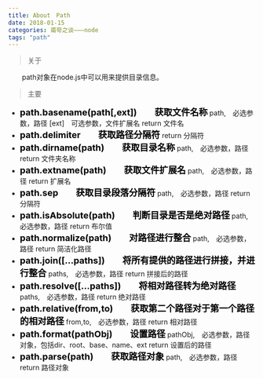```yaml
---
title: About　Path
date: 2018-01-15
categories: 甫夸之谈———node
tags: "path"
---
```


> 关于

　　path对象在node.js中可以用来提供目录信息。
> 主要

+	<b style="color:black;font-size:18px;">path.basename(path[,ext])　　获取文件名称</b>
	path,　必选参数，路径 
	[ext]　可选参数，文件扩展名
    return  文件名
    <!-- more -->
+	<b style="color:black;font-size:18px;">path.delimiter　　获取路径分隔符</b>
    return  分隔符
+	<b style="color:black;font-size:18px;">path.dirname(path)　　获取目录名称</b>
	path,　必选参数，路径 
	return  文件夹名称
+	<b style="color:black;font-size:18px;">path.extname(path)　　获取文件扩展名</b>
	path,　必选参数，路径 
	return  扩展名
+	<b style="color:black;font-size:18px;">path.sep　　获取目录段落分隔符</b>
	path,　必选参数，路径 
	return  分隔符
+	<b style="color:black;font-size:18px;">path.isAbsolute(path)　　判断目录是否是绝对路径</b>
	path,　必选参数，路径 
	return  布尔值
+	<b style="color:black;font-size:18px;">path.normalize(path)　　对路径进行整合</b>
	path,　必选参数，路径 
	return  简洁化路径
+	<b style="color:black;font-size:18px;">path.join([...paths])　　将所有提供的路径进行拼接，并进行整合</b>
	paths,　必选参数，路径 
	return  拼接后的路径
+	<b style="color:black;font-size:18px;">path.resolve([...paths])　　将相对路径转为绝对路径</b>
	paths,　必选参数，路径 
	return  绝对路径
+	<b style="color:black;font-size:18px;">path.relative(from,to)　　获取第二个路径对于第一个路径的相对路径</b>
	from,to,　必选参数，路径 
	return  相对路径
+	<b style="color:black;font-size:18px;">path.format(pathObj)　　设置路径</b>
	pathObj,　必选参数，路径对象，包括dir、root、base、name、ext 
	return  设置后的路径
+	<b style="color:black;font-size:18px;">path.parse(path)　　获取路径对象</b>
	path,　必选参数，路径 
	return  路径对象